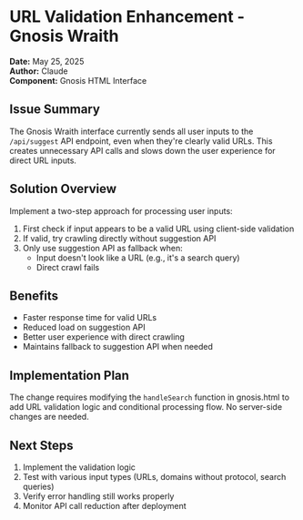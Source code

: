 # URL Validation Enhancement - Gnosis Wraith

**Date:** May 25, 2025  
**Author:** Claude  
**Component:** Gnosis HTML Interface  

## Issue Summary

The Gnosis Wraith interface currently sends all user inputs to the `/api/suggest` API endpoint, even when they're clearly valid URLs. This creates unnecessary API calls and slows down the user experience for direct URL inputs.

## Solution Overview

Implement a two-step approach for processing user inputs:

1. First check if input appears to be a valid URL using client-side validation
2. If valid, try crawling directly without suggestion API
3. Only use suggestion API as fallback when:
   - Input doesn't look like a URL (e.g., it's a search query)
   - Direct crawl fails

## Benefits

- Faster response time for valid URLs
- Reduced load on suggestion API
- Better user experience with direct crawling
- Maintains fallback to suggestion API when needed

## Implementation Plan

The change requires modifying the `handleSearch` function in gnosis.html to add URL validation logic and conditional processing flow. No server-side changes are needed.

## Next Steps

1. Implement the validation logic
2. Test with various input types (URLs, domains without protocol, search queries)
3. Verify error handling still works properly
4. Monitor API call reduction after deployment
